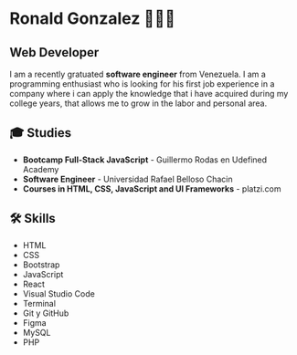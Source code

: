 # Ronald Gonzalez 👨🏽‍💻

## Web Developer

I am a recently gratuated **software engineer** from Venezuela. I am a programming enthusiast who is looking for his first job experience in a company where i can apply the knowledge that i have acquired during my college years, that allows me to grow in the labor and personal area.

## 🎓 Studies

- **Bootcamp Full-Stack JavaScript** - Guillermo Rodas en Udefined Academy
- **Software Engineer** - Universidad Rafael Belloso Chacin
- **Courses in HTML, CSS, JavaScript and UI Frameworks** - platzi.com

## 🛠️ Skills

- HTML
- CSS
- Bootstrap
- JavaScript
- React
- Visual Studio Code
- Terminal
- Git y GitHub
- Figma
- MySQL
- PHP
